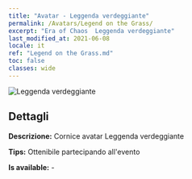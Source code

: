 ```yaml
---
title: "Avatar - Leggenda verdeggiante"
permalink: /Avatars/Legend on the Grass/
excerpt: "Era of Chaos  Leggenda verdeggiante"
last_modified_at: 2021-06-08
locale: it
ref: "Legend on the Grass.md"
toc: false
classes: wide
---
```

 ![Leggenda verdeggiante](/images/a/avatarFrame_64.png)

## Dettagli

 **Descrizione:** Cornice avatar Leggenda verdeggiante 

 **Tips:** Ottenibile partecipando all'evento 

 **Is available:**  - 

